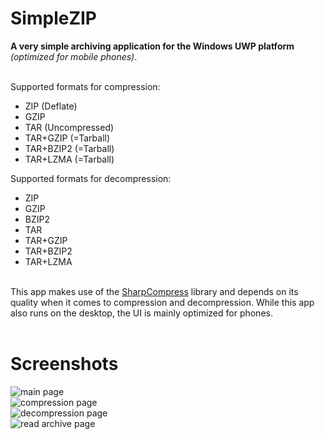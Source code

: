 # SimpleZIP

<b>A very simple archiving application for the Windows UWP platform</b> *(optimized for mobile phones)*.

<br />Supported formats for compression:
  - ZIP (Deflate)
  - GZIP
  - TAR (Uncompressed)
  - TAR+GZIP (=Tarball)
  - TAR+BZIP2 (=Tarball)
  - TAR+LZMA (=Tarball)
  
Supported formats for decompression:
  - ZIP
  - GZIP
  - BZIP2
  - TAR
  - TAR+GZIP
  - TAR+BZIP2
  - TAR+LZMA

<br />This app makes use of the <a href="https://github.com/adamhathcock/sharpcompress">SharpCompress</a> library and depends on its quality when it comes to compression and decompression. While this app also runs on the desktop, the UI is mainly optimized for phones.
<br /><br />

# Screenshots

<img src="https://homepages.fhv.at/mfu7609/images/simplezip_main_page.PNG" alt="main page"/><br />
<img src="https://homepages.fhv.at/mfu7609/images/simplezip_compression_page.PNG" alt="compression page"/><br />
<img src="https://homepages.fhv.at/mfu7609/images/simplezip_decompression_page.PNG" alt="decompression page"/><br />
<img src="https://homepages.fhv.at/mfu7609/images/simplezip_readarchive_page.PNG" alt="read archive page"/>
